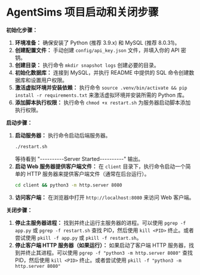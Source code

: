 # AgentSims 项目启动和关闭步骤

**初始化步骤：**

1. **环境准备：** 确保安装了 Python (推荐 3.9.x) 和 MySQL (推荐 8.0.31)。
2. **创建配置文件：** 手动创建 `config/api_key.json` 文件，并填入你的 API 密钥。
3. **创建目录：** 执行命令 `mkdir snapshot logs` 创建必要的目录。
4. **初始化数据库：** 连接到 MySQL，并执行 README 中提供的 SQL 命令创建数据库和设置用户权限。
5. **激活虚拟环境并安装依赖：** 执行命令 `source .venv/bin/activate && pip install -r requirements.txt` 来激活虚拟环境并安装所需的 Python 库。
6. **添加脚本执行权限：** 执行命令 `chmod +x restart.sh` 为服务器启动脚本添加执行权限。

**启动步骤：**
1. **启动服务器：** 执行命令启动后端服务器。
   ```sh
   ./restart.sh
   ```
   等待看到 "----------Server Started----------" 输出。
2. **启动 Web 服务器提供客户端文件：** 在 `client` 目录下，执行命令启动一个简单的 HTTP 服务器来提供客户端文件（通常在后台运行）。
   ```sh
   cd client && python3 -m http.server 8080
   ``` 
3. **访问客户端：** 在浏览器中打开 `http://localhost:8080` 来访问 Web 客户端。

**关闭步骤：**

1. **停止主服务器进程：** 找到并终止运行主服务器的进程。可以使用 `pgrep -f app.py` 或 `pgrep -f restart.sh` 查找 PID，然后使用 `kill <PID>` 终止。或者尝试使用 `pkill -f app.py` 或 `pkill -f restart.sh`。
2. **停止客户端 HTTP 服务器（如果运行）：** 如果启动了客户端 HTTP 服务器，找到并终止其进程。可以使用 `pgrep -f "python3 -m http.server 8080"` 查找 PID，然后使用 `kill <PID>` 终止。或者尝试使用 `pkill -f "python3 -m http.server 8080"`
